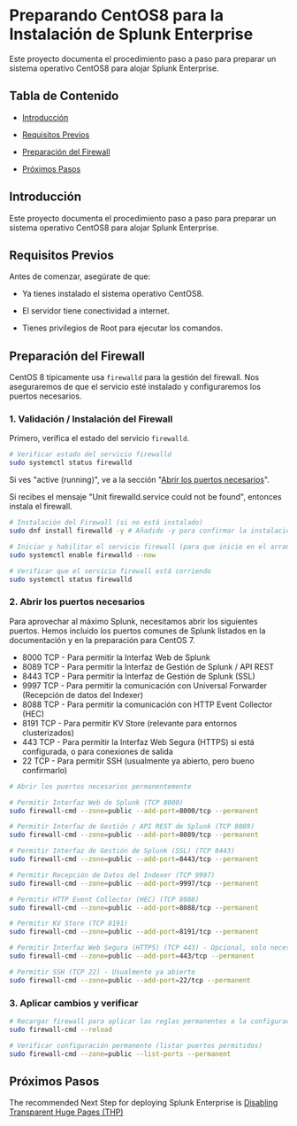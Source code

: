 # Preparando CentOS8 para la Instalación de Splunk Enterprise

Este proyecto documenta el procedimiento paso a paso para preparar un sistema operativo CentOS8 para alojar Splunk Enterprise.

## Tabla de Contenido

* [Introducción](#introduccion)

* [Requisitos Previos](#requisitos-previos)

* [Preparación del Firewall](#preparacion-del-firewall)

* [Próximos Pasos](#proximos-pasos)

## Introducción

Este proyecto documenta el procedimiento paso a paso para preparar un sistema operativo CentOS8 para alojar Splunk Enterprise.

## Requisitos Previos

Antes de comenzar, asegúrate de que:

* Ya tienes instalado el sistema operativo CentOS8.

* El servidor tiene conectividad a internet.

* Tienes privilegios de Root para ejecutar los comandos.

## Preparación del Firewall

CentOS 8 típicamente usa `firewalld` para la gestión del firewall. Nos aseguraremos de que el servicio esté instalado y configuraremos los puertos necesarios.

### 1. Validación / Instalación del Firewall

Primero, verifica el estado del servicio `firewalld`.

```bash
# Verificar estado del servicio firewalld
sudo systemctl status firewalld
```

Si ves "active (running)", ve a la sección "[Abrir los puertos necesarios](#abrir-los-puertos-necesarios)".

Si recibes el mensaje "Unit firewalld.service could not be found", entonces instala el firewall.

```bash
# Instalación del Firewall (si no está instalado)
sudo dnf install firewalld -y # Añadido -y para confirmar la instalación automáticamente

# Iniciar y habilitar el servicio firewall (para que inicie en el arranque)
sudo systemctl enable firewalld --now

# Verificar que el servicio firewall está corriendo
sudo systemctl status firewalld
```

### 2. Abrir los puertos necesarios

Para aprovechar al máximo Splunk, necesitamos abrir los siguientes puertos. Hemos incluido los puertos comunes de Splunk listados en la documentación y en la preparación para CentOS 7.

* 8000 TCP - Para permitir la Interfaz Web de Splunk
* 8089 TCP - Para permitir la Interfaz de Gestión de Splunk / API REST
* 8443 TCP - Para permitir la Interfaz de Gestión de Splunk (SSL)
* 9997 TCP - Para permitir la comunicación con Universal Forwarder (Recepción de datos del Indexer)
* 8088 TCP - Para permitir la comunicación con HTTP Event Collector (HEC)
* 8191 TCP - Para permitir KV Store (relevante para entornos clusterizados)
* 443 TCP - Para permitir la Interfaz Web Segura (HTTPS) si está configurada, o para conexiones de salida
* 22 TCP - Para permitir SSH (usualmente ya abierto, pero bueno confirmarlo)

```bash
# Abrir los puertos necesarios permanentemente

# Permitir Interfaz Web de Splunk (TCP 8000)
sudo firewall-cmd --zone=public --add-port=8000/tcp --permanent

# Permitir Interfaz de Gestión / API REST de Splunk (TCP 8089)
sudo firewall-cmd --zone=public --add-port=8089/tcp --permanent

# Permitir Interfaz de Gestión de Splunk (SSL) (TCP 8443)
sudo firewall-cmd --zone=public --add-port=8443/tcp --permanent

# Permitir Recepción de Datos del Indexer (TCP 9997)
sudo firewall-cmd --zone=public --add-port=9997/tcp --permanent

# Permitir HTTP Event Collector (HEC) (TCP 8088)
sudo firewall-cmd --zone=public --add-port=8088/tcp --permanent

# Permitir KV Store (TCP 8191)
sudo firewall-cmd --zone=public --add-port=8191/tcp --permanent

# Permitir Interfaz Web Segura (HTTPS) (TCP 443) - Opcional, solo necesario si configuras Splunk para HTTPS en 443
sudo firewall-cmd --zone=public --add-port=443/tcp --permanent

# Permitir SSH (TCP 22) - Usualmente ya abierto
sudo firewall-cmd --zone=public --add-port=22/tcp --permanent
```

### 3. Aplicar cambios y verificar

```bash
# Recargar firewall para aplicar las reglas permanentes a la configuración en ejecución
sudo firewall-cmd --reload

# Verificar configuración permanente (listar puertos permitidos)
sudo firewall-cmd --zone=public --list-ports --permanent
```

## Próximos Pasos

The recommended Next Step for deploying Splunk Enterprise is [Disabling Transparent Huge Pages (THP)](https://github.com/splunkcep/splunk_platform/blob/main/OS_preparation/Disable_THP_ES.md)
